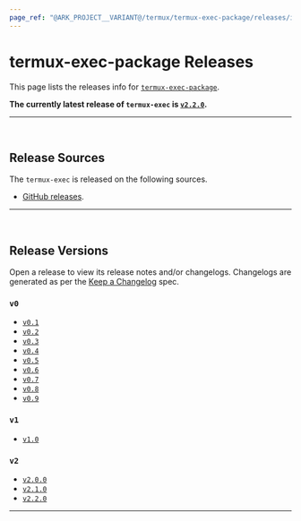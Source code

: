 ```yaml
---
page_ref: "@ARK_PROJECT__VARIANT@/termux/termux-exec-package/releases/index.html"
---
```


# termux-exec-package Releases

This page lists the releases info for [`termux-exec-package`](https://github.com/termux/termux-exec-package).

**The currently latest release of `termux-exec` is [`v2.2.0`](2/v2.2.0.md).**

---

&nbsp;





## Release Sources

The `termux-exec` is released on the following sources.

- [GitHub releases](https://github.com/termux/termux-exec-package/releases).

---

&nbsp;





## Release Versions

Open a release to view its release notes and/or changelogs. Changelogs are generated as per the [Keep a Changelog](https://github.com/olivierlacan/keep-a-changelog) spec.

### `v0`

- [`v0.1`](0/v0.1.md)
- [`v0.2`](0/v0.2.md)
- [`v0.3`](0/v0.3.md)
- [`v0.4`](0/v0.4.md)
- [`v0.5`](0/v0.5.md)
- [`v0.6`](0/v0.6.md)
- [`v0.7`](0/v0.7.md)
- [`v0.8`](0/v0.8.md)
- [`v0.9`](0/v0.9.md)

### `v1`

- [`v1.0`](1/v1.0.md)

### `v2`

- [`v2.0.0`](2/v2.0.0.md)
- [`v2.1.0`](2/v2.1.0.md)
- [`v2.2.0`](2/v2.2.0.md)

---

&nbsp;
